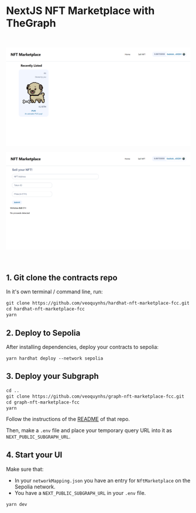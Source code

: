 # NextJS NFT Marketplace with TheGraph

<br/>
<p align="center">
<img src="./img/nft-marketplace-image-1.png" width="1000" alt="Hardhat NextJS Marketplace">
</a>
</p>
<p align="center">
<img src="./img/nft-marketplace-image-2.png" width="1000" alt="Hardhat NextJS Marketplace">
</a>
</p>
<br/>

## 1. Git clone the contracts repo

In it's own terminal / command line, run: 

```
git clone https://github.com/veoquynhs/hardhat-nft-marketplace-fcc.git
cd hardhat-nft-marketplace-fcc
yarn
```

## 2. Deploy to Sepolia 

After installing dependencies, deploy your contracts to sepolia:

```
yarn hardhat deploy --network sepolia
```

## 3. Deploy your Subgraph

```
cd ..
git clone https://github.com/veoquynhs/graph-nft-marketplace-fcc.git
cd graph-nft-marketplace-fcc
yarn
```

Follow the instructions of the [README](https://github.com/veoquynhs/graph-nft-marketplace-fcc/blob/main/README.md) of that repo. 

Then, make a `.env` file and place your temporary query URL into it as `NEXT_PUBLIC_SUBGRAPH_URL`.


## 4. Start your UI

Make sure that:
- In your `networkMapping.json` you have an entry for `NftMarketplace` on the Sepolia network. 
- You have a `NEXT_PUBLIC_SUBGRAPH_URL` in your `.env` file. 

```
yarn dev
```


